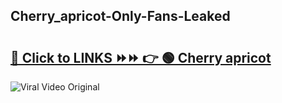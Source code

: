 
 ## Cherry_apricot-Only-Fans-Leaked

# <h2><a href="https://clipsfans.com/Cherry_apricot&ref=git">🔗 Click to LINKS ⏩⏩ 👉 🟢 Cherry apricot </a></h2>

<a href="https://clipsfans.com/Cherry_apricot&ref=git" rel="nofollow" data-target="animated-image.originalLink"><img src="https://i.ibb.co.com/xMMVF88/686577567.gif" alt="Viral Video Original" style="max-width: 100%; display: inline-block;" data-target="animated-image.originalImage"></a>
